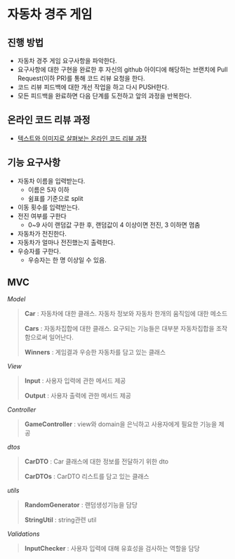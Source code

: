 # 자동차 경주 게임
## 진행 방법
* 자동차 경주 게임 요구사항을 파악한다.
* 요구사항에 대한 구현을 완료한 후 자신의 github 아이디에 해당하는 브랜치에 Pull Request(이하 PR)를 통해 코드 리뷰 요청을 한다.
* 코드 리뷰 피드백에 대한 개선 작업을 하고 다시 PUSH한다.
* 모든 피드백을 완료하면 다음 단계를 도전하고 앞의 과정을 반복한다.

## 온라인 코드 리뷰 과정
* [텍스트와 이미지로 살펴보는 온라인 코드 리뷰 과정](https://github.com/next-step/nextstep-docs/tree/master/codereview)

## 기능 요구사항
- 자동차 이름을 입력받는다.
    - 이름은 5자 이하
    - 쉼표를 기준으로 split
- 이동 횟수를 입력받는다.
- 전진 여부를 구한다
    - 0~9 사이 랜덤값 구한 후, 랜덤값이 4 이상이면 전진, 3 이하면 멈춤
- 자동차가 전진한다.
- 자동차가 얼마나 전진했는지 출력한다.
- 우승자를 구한다.
    - 우승자는 한 명 이상일 수 있음.
  
## MVC
*Model*
> **Car** : 자동차에 대한 클래스. 자동차 정보와 자동차 한개의 움직임에 대한 메소드
> 
> **Cars** : 자동차집합에 대한 클래스. 요구되는 기능들은 대부분 자동차집합을 조작함으로써 일어난다.
> 
> **Winners** : 게임결과 우승한 자동차를 담고 있는 클래스

*View*
> **Input** : 사용자 입력에 관한 메서드 제공
> 
> **Output** : 사용자 출력에 관한 메서드 제공

*Controller*
> **GameController** : view와 domain을 은닉하고 사용자에게 필요한 기능을 제공

*dtos*
> **CarDTO** : Car 클래스에 대한 정보를 전달하기 위한 dto
> 
> **CarDTOs** : CarDTO 리스트를 담고 있는 클래스

*utils*
> **RandomGenerator** : 랜덤생성기능을 담당
> 
> **StringUtil** : string관련 util

*Validations*
> **InputChecker** : 사용자 입력에 대해 유효성을 검사하는 역할을 담당
